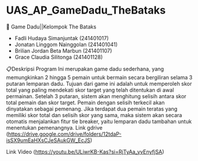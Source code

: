 # UAS_AP_GameDadu_TheBataks

🎲 Game Dadu||Kelompok The Bataks
- Fadli Hudaya Simanjuntak (241401017)
- Jonatan Linggom Nainggolan (241401041)
- Brilian Jordan Beta Marbun (241401107)
- Grace Claudia Silitonga	(241401128)

📋Deskripsi Program
Ini merupakan game dadu sederhana, yang memungkinkan 2 hingga 5 pemain untuk bermain secara bergiliran selama 3 putaran lemparan dadu. Tujuan dari game ini adalah untuk memperoleh skor total yang paling mendekati skor target yang telah ditentukan di awal permainan. Setelah 3 putaran, sistem akan menghitung selisih antara skor total pemain dan skor target. Pemain dengan selisih terkecil akan dinyatakan sebagai pemenang. Jika terdapat dua pemain teratas yang memiliki skor total dan selisih skor yang sama, maka sistem akan secara otomatis menjalankan fitur tie breaker, yaitu lemparan dadu tambahan untuk menentukan pemenangnya.
Link gdrive (https://drive.google.com/drive/folders/12tdaP-isSX9umEaHXsCJeSAukGW_EcJS)

Link Video (https://youtu.be/ULiwrKB-Kas?si=RjTyAa_yvEnyfjSA)
